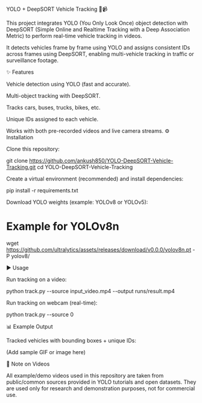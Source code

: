 YOLO + DeepSORT Vehicle Tracking 🚗📹

This project integrates YOLO (You Only Look Once) object detection with DeepSORT (Simple Online and Realtime Tracking with a Deep Association Metric) to perform real-time vehicle tracking in videos.

It detects vehicles frame by frame using YOLO and assigns consistent IDs across frames using DeepSORT, enabling multi-vehicle tracking in traffic or surveillance footage.

✨ Features

Vehicle detection using YOLO (fast and accurate).

Multi-object tracking with DeepSORT.

Tracks cars, buses, trucks, bikes, etc.

Unique IDs assigned to each vehicle.

Works with both pre-recorded videos and live camera streams.
⚙️ Installation

Clone this repository:

git clone https://github.com/ankush850/YOLO-DeepSORT-Vehicle-Tracking.git
cd YOLO-DeepSORT-Vehicle-Tracking


Create a virtual environment (recommended) and install dependencies:

pip install -r requirements.txt


Download YOLO weights (example: YOLOv8 or YOLOv5):

# Example for YOLOv8n
wget https://github.com/ultralytics/assets/releases/download/v0.0.0/yolov8n.pt -P yolov8/

▶️ Usage

Run tracking on a video:

python track.py --source input_video.mp4 --output runs/result.mp4


Run tracking on webcam (real-time):

python track.py --source 0

📊 Example Output

Tracked vehicles with bounding boxes + unique IDs:

(Add sample GIF or image here)

📌 Note on Videos

All example/demo videos used in this repository are taken from public/common sources provided in YOLO tutorials and open datasets.
They are used only for research and demonstration purposes, not for commercial use.

